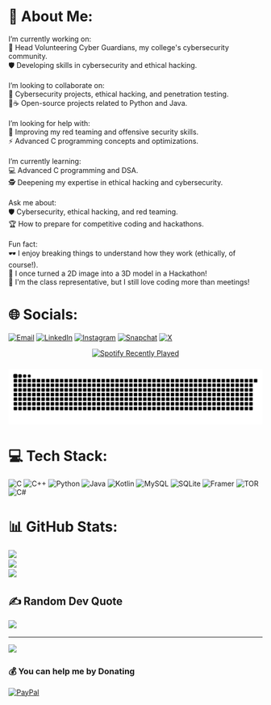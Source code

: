 # 💫 About Me:
I’m currently working on:<br>🚀 Head Volunteering Cyber Guardians, my college's cybersecurity community.<br>🛡️ Developing skills in cybersecurity and ethical hacking.<br><br>I’m looking to collaborate on:<br>🔐 Cybersecurity projects, ethical hacking, and penetration testing.<br>🐍☕ Open-source projects related to Python and Java.<br><br>I’m looking for help with:<br>🎯 Improving my red teaming and offensive security skills.<br>⚡ Advanced C programming concepts and optimizations.<br><br>I’m currently learning:<br>💻 Advanced C programming and DSA.<br>🕵️ Deepening my expertise in ethical hacking and cybersecurity.<br><br>Ask me about:<br>🛡️ Cybersecurity, ethical hacking, and red teaming.<br>🏆 How to prepare for competitive coding and hackathons.<br><br>Fun fact:<br>🕶️ I enjoy breaking things to understand how they work (ethically, of course!).<br>🎨 I once turned a 2D image into a 3D model in a Hackathon!<br>📢 I'm the class representative, but I still love coding more than meetings!


# 🌐 Socials:
[![Email](https://img.shields.io/badge/Email-D14836?logo=gmail&logoColor=white)](mailto:job.pranav.sharma@gmail.com) [![LinkedIn](https://img.shields.io/badge/LinkedIn-%230077B5.svg?logo=linkedin&logoColor=white)](https://linkedin.com/in/-pranav--sharma-) 
[![Instagram](https://img.shields.io/badge/Instagram-%23E4405F.svg?logo=Instagram&logoColor=white)](https://instagram.com/pranav44sharma44) [![Snapchat](https://img.shields.io/badge/Snapchat-FFFC00?logo=snapchat&logoColor=black)](https://www.snapchat.com/add/pranav.sharma01)  [![X](https://img.shields.io/badge/X-black.svg?logo=X&logoColor=white)](https://x.com/_pranav__sharma) 

<div align="center">
  <a href="https://open.spotify.com/user/31pz42moanit3baehbdw2bebb7yy">
    <img src="https://spotify-recently-played-readme.vercel.app/api?user=31pz42moanit3baehbdw2bebb7yy&count=5&unique=false" alt="Spotify Recently Played"  />
  </a>
</div>

###

<img src="https://raw.githubusercontent.com/Pranav-Sharma-Official/Pranav-Sharma-Official/output/snake.svg" alt="Snake Animation" />

###

# 💻 Tech Stack:
![C](https://img.shields.io/badge/c-%2300599C.svg?style=plastic&logo=c&logoColor=white) ![C++](https://img.shields.io/badge/c++-%2300599C.svg?style=plastic&logo=c%2B%2B&logoColor=white) ![Python](https://img.shields.io/badge/python-3670A0?style=plastic&logo=python&logoColor=ffdd54) ![Java](https://img.shields.io/badge/java-%23ED8B00.svg?style=plastic&logo=openjdk&logoColor=white) ![Kotlin](https://img.shields.io/badge/kotlin-%237F52FF.svg?style=plastic&logo=kotlin&logoColor=white) ![MySQL](https://img.shields.io/badge/mysql-4479A1.svg?style=plastic&logo=mysql&logoColor=white) ![SQLite](https://img.shields.io/badge/sqlite-%2307405e.svg?style=plastic&logo=sqlite&logoColor=white) ![Framer](https://img.shields.io/badge/Framer-black?style=plastic&logo=framer&logoColor=blue) ![TOR](https://img.shields.io/badge/tor-%237E4798.svg?style=plastic&logo=tor-project&logoColor=white) ![C#](https://img.shields.io/badge/c%23-%23239120.svg?style=plastic&logo=csharp&logoColor=white)
# 📊 GitHub Stats:
![](https://github-readme-stats.vercel.app/api?username=Pranav-Sharma-Official&theme=transparent&hide_border=false&include_all_commits=false&count_private=false)<br/>
![](https://nirzak-streak-stats.vercel.app/?user=Pranav-Sharma-Official&theme=transparent&hide_border=false)<br/>
![](https://github-readme-stats.vercel.app/api/top-langs/?username=Pranav-Sharma-Official&theme=transparent&hide_border=false&include_all_commits=false&count_private=false&layout=compact)

## ✍️ Random Dev Quote
![](https://quotes-github-readme.vercel.app/api?type=horizontal&theme=dark)

---
[![](https://visitcount.itsvg.in/api?id=Pranav-Sharma-Official&icon=10&color=13)](https://visitcount.itsvg.in)

### 💰 You can help me by Donating
 [![PayPal](https://img.shields.io/badge/PayPal-00457C?style=for-the-badge&logo=paypal&logoColor=white)](https://paypal.me/PranavSharmaOfficial)

